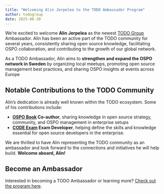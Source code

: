 ```yaml
---
title: "Welcoming Alin Jerpelea to the TODO Ambassador Program"
author: todogroup
date: 2025-06-30
---
```


We’re excited to welcome **Alin Jerpelea** as the newest [TODO Group](https://todogroup.org) Ambassador. Alin has been an active part of the TODO community for several years, consistently sharing open source knowledge, facilitating OSPO collaboration, and contributing to the growth of our global network.

As a TODO Ambassador, Alin aims to **strengthen and expand the OSPO network in Sweden** by organizing local meetups, promoting open source management best practices, and sharing OSPO insights at events across Europe

## Notable Contributions to the TODO Community

Alin’s dedication is already well known within the TODO ecosystem. Some of his contributions include:

- **[OSPO Book](https://ospobook.todogroup.org/) Co-author**, sharing knowledge in open source strategy, community, and OSPO management in enterprise setups
- **[CODE Exam](https://opensource.org/blog/advance-your-career-and-organization-with-the-code-certification) Exam Developer**, helping define the skills and knowledge essential for open source developers in the enterprise.

We are thrilled to have Alin representing the TODO community as an ambassador and look forward to the connections and initiatives he will help build. **Welcome aboard, Alin!**

## Become an Ambassador

Interested in becoming a TODO Ambassador or learning more? [Check out the program here](https://todogroup.org/ambassadors/).
